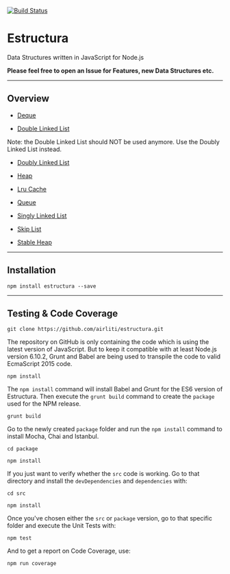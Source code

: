 [![Build Status](https://travis-ci.org/airliti/estructura.svg?branch=master)](https://travis-ci.org/airliti/estructura)

# Estructura

Data Structures written in JavaScript for Node.js

**Please feel free to open an Issue for Features, new Data Structures etc.**

----

## Overview

* [Deque](https://github.com/airliti/estructura/wiki/Deque)

* [Double Linked List](https://github.com/airliti/estructura/wiki/Doubly-Linked-List)

Note: the Double Linked List should NOT be used anymore. Use the Doubly Linked List instead.

* [Doubly Linked List](https://github.com/airliti/estructura/wiki/Doubly-Linked-List)

* [Heap](https://github.com/airliti/estructura/wiki/Heap)

* [Lru Cache](https://github.com/airliti/estructura/wiki/Lru-Cache)

* [Queue](https://github.com/airliti/estructura/wiki/Queue)

* [Singly Linked List](https://github.com/airliti/estructura/wiki/Singly-Linked-List)

* [Skip List](https://github.com/airliti/estructura/wiki/Skip-List)

* [Stable Heap](https://github.com/airliti/estructura/wiki/Stable-Heap)

----

## Installation

```
npm install estructura --save
```

----

## Testing & Code Coverage

```
git clone https://github.com/airliti/estructura.git
```

The repository on GitHub is only containing the code which is using the latest
version of JavaScript. But to keep it compatible with at least Node.js version 
6.10.2, Grunt and Babel are being used to transpile the code to valid EcmaScript 
2015 code.

```
npm install
```

The `npm install` command will install Babel and Grunt for the ES6 version of
Estructura. Then execute the `grunt build` command to create the `package` used
for the NPM release.

```
grunt build
```

Go to the newly created `package` folder and run the `npm install` command to
install Mocha, Chai and Istanbul.

```
cd package

npm install
```

If you just want to verify whether the `src` code is working. Go to that directory
and install the `devDependencies` and `dependencies` with:

```
cd src

npm install
```

Once you've chosen either the `src` or `package` version, go to that specific
folder and execute the Unit Tests with:

```
npm test
```

And to get a report on Code Coverage, use:

```
npm run coverage
```